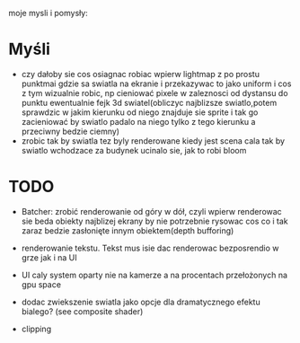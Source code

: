 moje mysli i pomysły:

# Myśli

- czy dałoby sie cos osiagnac robiac wpierw lightmap z po prostu punktmai gdzie sa swiatla na ekranie i przekazywac to jako uniform i cos z tym wizualnie robic, np cieniować pixele w zaleznosci od dystansu do punktu ewentualnie fejk 3d swiatel(obliczyc najblizsze swiatlo,potem sprawdzic w jakim kierunku od niego znajduje sie sprite i tak go zacieniować by swiatlo padalo na niego tylko z tego kierunku a przeciwny bedzie ciemny)
- zrobic tak by swiatla tez byly renderowane kiedy jest scena cala tak by swiatlo wchodzace za budynek ucinalo sie, jak to robi bloom

# TODO

- Batcher: zrobić renderowanie od góry w dół, czyli wpierw renderowac sie beda obiekty najblizej ekrany by nie potrzebnie rysowac cos co i tak zaraz bedzie zasłonięte innym obiektem(depth bufforing)

- renderowanie tekstu. Tekst mus isie dac renderowac bezposrendio w grze jak i na UI

- UI caly system oparty nie na kamerze a na procentach przełożonych na gpu space

- dodac zwiekszenie swiatla jako opcje dla dramatycznego efektu bialego? (see composite shader)

- clipping
